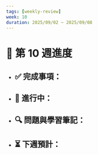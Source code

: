 ```yaml
---
tags: [weekly-review]
week: 10
duration: 2025/09/02 ~ 2025/09/08
---
```


# 📅 第 10 週進度

- ✅ **完成事項：**
  - 

- 🚧 **進行中：**
  - 

- 🔍 **問題與學習筆記：**
  - 

- ⏳ **下週預計：**
  - 
